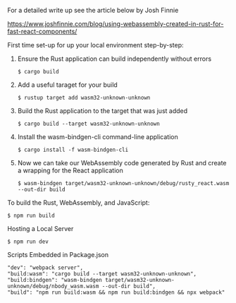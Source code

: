 
For a detailed write up see the article below by Josh Finnie 
    
https://www.joshfinnie.com/blog/using-webassembly-created-in-rust-for-fast-react-components/

First time set-up for up your local environment step-by-step:

1) Ensure the Rust application can build independently without errors
    
    ```$ cargo build```
    
2) Add a useful taraget for your build
    
    ```$ rustup target add wasm32-unknown-unknown```
    
3) Build the Rust application to the target that was just added
    
    ```$ cargo build --target wasm32-unknown-unknown```

4) Install the wasm-bindgen-cli command-line application
    
    ```$ cargo install -f wasm-bindgen-cli```

5) Now we can take our WebAssembly code generated by Rust and create a wrapping for the React application
    
    ```$ wasm-bindgen target/wasm32-unknown-unknown/debug/rusty_react.wasm --out-dir build```


To build the Rust, WebAssembly, and JavaScript:
    
    $ npm run build

Hosting a Local Server
    
    $ npm run dev

Scripts Embedded in Package.json
    
    "dev": "webpack server",
    "build:wasm": "cargo build --target wasm32-unknown-unknown",
    "build:bindgen": "wasm-bindgen target/wasm32-unknown-unknown/debug/nbody_wasm.wasm --out-dir build",
    "build": "npm run build:wasm && npm run build:bindgen && npx webpack"
